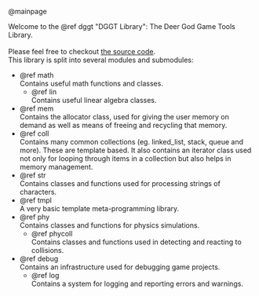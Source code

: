 @mainpage

Welcome to the @ref dggt "DGGT Library": The Deer God Game Tools Library.<br>
<br>
Please feel free to checkout <a href="https://github.com/deer-god-studios/dggt">the source code</a>.<br>
This library is split into several modules and submodules:<br>
- @ref math <br>
Contains useful math functions and classes.
	- @ref lin <br>
	Contains useful linear algebra classes.
- @ref mem <br>
Contains the allocator class, used for giving the user memory on demand as
well as means of freeing and recycling that memory.
- @ref coll <br>
Contains many common collections (eg. linked\_list, stack, queue and more).
These are template based.  It also contains an iterator class used not
only for looping through items in a collection but also helps in memory
management.
- @ref str <br>
Contains classes and functions used for processing strings of characters.
- @ref tmpl <br>
A very basic template meta-programming library.
- @ref phy <br>
Contains classes and functions for physics simulations.
	- @ref phycoll <br>
	Contains classes and functions used in detecting and reacting to collisions.
- @ref debug <br>
Contains an infrastructure used for debugging game projects.
	- @ref log <br>
	Contains a system for logging and reporting errors and warnings. 


